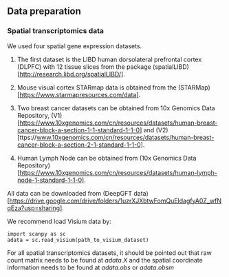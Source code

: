 ## Data preparation

### Spatial transcriptomics data

We used four spatial gene expression datasets. 

1. The first dataset is the LIBD human dorsolateral prefrontal cortex (DLPFC) with 12 tissue slices from the package (spatialLIBD)[http://research.libd.org/spatialLIBD/]. 

2. Mouse visual cortex STARmap data is obtained from the (STARMap)[https://www.starmapresources.com/data]. 

3. Two breast cancer datasets can be obtained from 10x Genomics Data Repository, (V1)[https://www.10xgenomics.com/cn/resources/datasets/human-breast-cancer-block-a-section-1-1-standard-1-1-0] and (V2)[ttps://www.10xgenomics.com/cn/resources/datasets/human-breast-cancer-block-a-section-2-1-standard-1-1-0]. 

4. Human Lymph Node can be obtained from (10x Genomics Data Repository)[https://www.10xgenomics.com/cn/resources/datasets/human-lymph-node-1-standard-1-1-0].

All data can be downloaded from (DeepGFT data)[https://drive.google.com/drive/folders/1uzrXJXbtwFomQuEldagfyA0Z_wfNqEza?usp=sharing].

We recommend load Visium data by:
```
import scanpy as sc
adata = sc.read_visium(path_to_visium_dataset)
```
For all spatial transcriptomics datasets, it should be pointed out that raw count matrix needs to be found at _adata.X_ and the spatial coordinate information needs to be found at _adata.obs_ or _adata.obsm_


